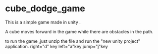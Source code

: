 # cube_dodge_game
This is a simple game made in unity .

A cube moves forward in the game while there are obstacles in the path.

to run the game ,just unzip the file and run the "new unity project" application.
right="d" key
left="a"key
jump="j"key
